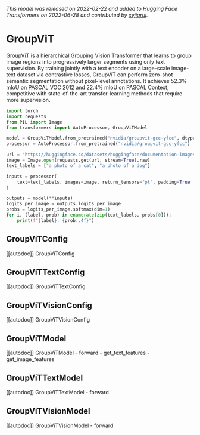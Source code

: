 <!--Copyright 2022 NVIDIA and The HuggingFace Team. All rights reserved.

Licensed under the Apache License, Version 2.0 (the "License"); you may not use this file except in compliance with
the License. You may obtain a copy of the License at

http://www.apache.org/licenses/LICENSE-2.0

Unless required by applicable law or agreed to in writing, software distributed under the License is distributed on
an "AS IS" BASIS, WITHOUT WARRANTIES OR CONDITIONS OF ANY KIND, either express or implied. See the License for the
specific language governing permissions and limitations under the License.

⚠️ Note that this file is in Markdown but contain specific syntax for our doc-builder (similar to MDX) that may not be
rendered properly in your Markdown viewer.

-->
*This model was released on 2022-02-22 and added to Hugging Face Transformers on 2022-06-28 and contributed by [xvjiarui](https://huggingface.co/xvjiarui).*

# GroupViT

[GroupViT](https://huggingface.co/papers/2202.11094) is a hierarchical Grouping Vision Transformer that learns to group image regions into progressively larger segments using only text supervision. By training jointly with a text encoder on a large-scale image-text dataset via contrastive losses, GroupViT can perform zero-shot semantic segmentation without pixel-level annotations. It achieves 52.3% mIoU on PASCAL VOC 2012 and 22.4% mIoU on PASCAL Context, competitive with state-of-the-art transfer-learning methods that require more supervision.

<hfoptions id="usage">
<hfoption id="GroupViTModel">

```py
import torch
import requests
from PIL import Image
from transformers import AutoProcessor, GroupViTModel

model = GroupViTModel.from_pretrained("nvidia/groupvit-gcc-yfcc", dtype="auto")
processor = AutoProcessor.from_pretrained("nvidia/groupvit-gcc-yfcc")

url = "https://huggingface.co/datasets/huggingface/documentation-images/resolve/main/pipeline-cat-chonk.jpeg"
image = Image.open(requests.get(url, stream=True).raw)
text_labels = ["a photo of a cat", "a photo of a dog"]

inputs = processor(
    text=text_labels, images=image, return_tensors="pt", padding=True
)

outputs = model(**inputs)
logits_per_image = outputs.logits_per_image
probs = logits_per_image.softmax(dim=1)
for i, (label, prob) in enumerate(zip(text_labels, probs[0])):
    print(f"{label}: {prob:.4f}")
```

</hfoption>
</hfoptions>

## GroupViTConfig

[[autodoc]] GroupViTConfig

## GroupViTTextConfig

[[autodoc]] GroupViTTextConfig

## GroupViTVisionConfig

[[autodoc]] GroupViTVisionConfig

## GroupViTModel

[[autodoc]] GroupViTModel
    - forward
    - get_text_features
    - get_image_features

## GroupViTTextModel

[[autodoc]] GroupViTTextModel
    - forward

## GroupViTVisionModel

[[autodoc]] GroupViTVisionModel
    - forward

